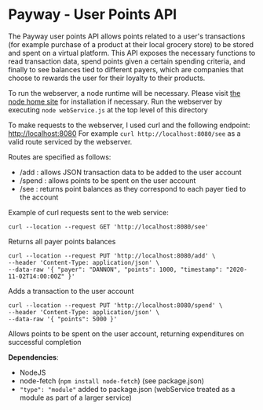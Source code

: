 # Payway - User Points API

The Payway user points API allows points related to a user's transactions (for example purchase of a product at their local grocery store) to be stored and spent on a virtual platform. This API exposes the necessary functions to read transaction data, spend points given a certain spending criteria, and finally to see balances tied to different payers, which are companies that choose to rewards the user for their loyalty to their products. 

To run the webserver, a node runtime will be necessary. Please visit [the node home site](https://nodejs.org/en/) for installation if necessary. 
Run the webserver by executing `node webService.js` at the top level of this directory

To make requests to the webserver, I used curl and the following endpoint: [http://localhost:8080](http://localhost:8080)
For example `curl http://localhost:8080/see` as a valid route serviced by the webserver.

Routes are specified as follows:

- /add : allows JSON transaction data to be added to the user account
- /spend :  allows points to be spent on the user account
- /see : returns point balances as they correspond to each payer tied to the account

 Example of curl requests sent to the web service:

```curl
curl --location --request GET 'http://localhost:8080/see'
```

Returns all payer points balances

```curl
curl --location --request PUT 'http://localhost:8080/add' \
--header 'Content-Type: application/json' \
--data-raw '{ "payer": "DANNON", "points": 1000, "timestamp": "2020-11-02T14:00:00Z" }'
```

Adds a transaction to the user account

```curl
curl --location --request PUT 'http://localhost:8080/spend' \
--header 'Content-Type: application/json' \
--data-raw '{ "points": 5000 }'
```

Allows points to be spent on the user account, returning expenditures on successful completion

**Dependencies**:

- NodeJS
- node-fetch (`npm install node-fetch`) (see package.json)
- `"type": "module"` added to package.json (webService treated as a module as part of a larger service)
